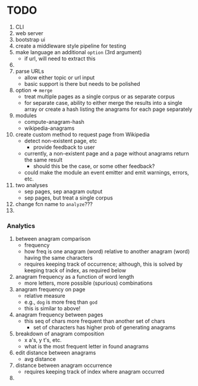 TODO
====

1. CLI
2. web server
3. bootstrap ui
4. create a middleware style pipeline for testing
5. make language an additional `option` (3rd argument)
	-	if url, will need to extract this
6. 
7. parse URLs
	-	allow either topic or url input
	-	basic support is there but needs to be polished
8. option => `merge`
	-	treat multiple pages as a single corpus or as separate corpus
	-	for separate case, ability to either merge the results into a single array or create a hash listing the anagrams for each page separately
9. modules
	-	compute-anagram-hash
	-	wikipedia-anagrams
10. create custom method to request page from Wikipedia
	-	detect non-existent page, etc
		-	provide feedback to user
	-	currently, a non-existent page and a page without anagrams return the same result
		-	should this be the case, or some other feedback?
	- 	could make the module an event emitter and emit warnings, errors, etc.
11. two analyses
	-	sep pages, sep anagram output
	-	sep pages, but treat a single corpus
12. change fcn name to `analyze`???
13. 



### Analytics

1.	between anagram comparison
	-	frequency
	-	how freq is one anagram (word) relative to another anagram (word) having the same characters
	-	requires keeping track of occurrence; although, this is solved by keeping track of index, as required below
2.	anagram frequency as a function of word length
	-	more letters, more possible (spurious) combinations
3.	anagram frequency on page
	-	relative measure
	-	e.g., `dog` is more freq than `god`
	-	this is similar to above!
4.	anagram frequency between pages
	-	this seq of chars more frequent than another set of chars
		-	set of characters has higher prob of generating anagrams
5.	breakdown of anagram composition
	-	x a's, y t's, etc.
	-	what is the most frequent letter in found anagrams
6.	edit distance between anagrams
	-	avg distance
7.	distance between anagram occurrence
	-	requires keeping track of index where anagram occurred
8. 
